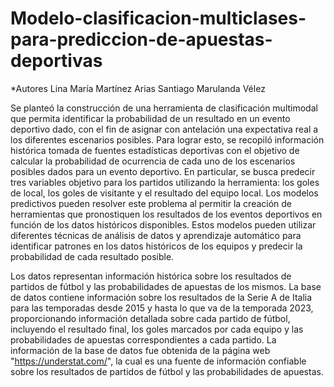 # Modelo-clasificacion-multiclases-para-prediccion-de-apuestas-deportivas

*Autores
Lina María Martínez Arias
Santiago Marulanda Vélez 


Se planteó la construcción de una herramienta de clasificación multimodal que permita identificar la probabilidad de un resultado en un evento deportivo dado, con el fin de asignar con antelación una expectativa real a los diferentes escenarios posibles. Para lograr esto, se recopiló información histórica tomada de fuentes estadísticas deportivas con el objetivo de calcular la probabilidad de ocurrencia de cada uno de los escenarios posibles dados para un evento deportivo. En particular, se busca predecir tres variables objetivo para los partidos utilizando la herramienta: los goles de local, los goles de visitante y el resultado del equipo local.
Los modelos predictivos pueden resolver este problema al permitir la creación de herramientas que pronostiquen los resultados de los eventos deportivos en función de los datos históricos disponibles. Estos modelos pueden utilizar diferentes técnicas de análisis de datos y aprendizaje automático para identificar patrones en los datos históricos de los equipos y predecir la probabilidad de cada resultado posible.

Los datos representan información histórica sobre los resultados de partidos de fútbol y las probabilidades de apuestas de los mismos. La base de datos contiene información sobre los resultados de la Serie A de Italia para las temporadas desde 2015 y hasta lo que va de la temporada 2023, proporcionando información detallada sobre cada partido de fútbol, incluyendo el resultado final, los goles marcados por cada equipo y las probabilidades de apuestas correspondientes a cada partido. 
La información de la base de datos fue obtenida de la página web "https://understat.com/", la cual es una fuente de información confiable sobre los resultados de partidos de fútbol y las probabilidades de apuestas.

